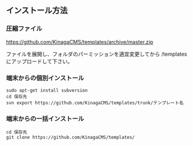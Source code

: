 ## インストール方法

### 圧縮ファイル

https://github.com/KinagaCMS/templates/archive/master.zip

ファイルを展開し、フォルダのパーミッションを適宜変更してから /templates にアップロードして下さい。

### 端末からの個別インストール
    sudo apt-get install subversion
    cd 保存先
    svn export https://github.com/KinagaCMS/templates/trunk/テンプレート名

### 端末からの一括インストール    
    cd 保存先
    git clone https://github.com/KinagaCMS/templates/

